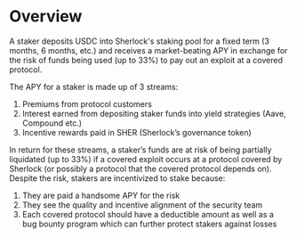 # Overview

A staker deposits USDC into Sherlock's staking pool for a fixed term (3 months, 6 months, etc.) and receives a market-beating APY in exchange for the risk of funds being used (up to 33%) to pay out an exploit at a covered protocol.&#x20;

The APY for a staker is made up of 3 streams:

1. Premiums from protocol customers
2. Interest earned from depositing staker funds into yield strategies (Aave, Compound etc.)
3. Incentive rewards paid in SHER (Sherlock’s governance token)

In return for these streams, a staker’s funds are at risk of being partially liquidated (up to 33%) if a covered exploit occurs at a protocol covered by Sherlock (or possibly a protocol that the covered protocol depends on). Despite the risk, stakers are incentivized to stake because:

1. They are paid a handsome APY for the risk
2. They see the quality and incentive alignment of the security team
3. Each covered protocol should have a deductible amount as well as a bug bounty program which can further protect stakers against losses
